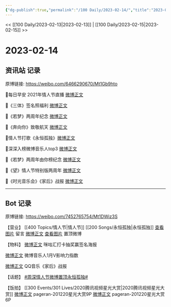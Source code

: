```yaml
---
{"dg-publish":true,"permalink":"/100 Daily/2023-02-14/","title":"2023-02-14","created":"2023-02-15T17:38:37.000+08:00","updated":"2023-04-11T14:46:32.228+08:00"}
---
```



<< [[100 Daily/2023-02-13\|2023-02-13]] | [[100 Daily/2023-02-15\|2023-02-15]] >>

# 2023-02-14

## 资讯站 记录

原博链接: https://weibo.com/6466290670/Mt1Gb9hto

🌟每日早安
2021年情人节直播 [微博正文](https://m.weibo.cn/6466290670/4868970979529338)

🌟《三体》签名照福利 [微博正文](https://m.weibo.cn/6466290670/4868992184883176)

🌟《若梦》两周年纪念 [微博正文](https://m.weibo.cn/6466290670/4869100763878543)

🌟《奔向你》致敬航天 [微博正文](https://m.weibo.cn/6466290670/4869159604718280)

🌟情人节打歌《永恒孤独》[微博正文](https://m.weibo.cn/6466290670/4868992731448318)

🌟深深入榜微博音乐人top3 [微博正文](https://m.weibo.cn/6466290670/4869054436737681)

🌟《若梦》两周年由你榜纪念 [微博正文](https://m.weibo.cn/6466290670/4869038435997760)

🌟《望》情人节特别版两周年 [微博正文](https://m.weibo.cn/6466290670/4869100956550880)

🌟《时光音乐会》《家后》战报 [微博正文](https://m.weibo.cn/6466290670/4869037262110893)

---
## Bot 记录

原博链接: https://weibo.com/7452765754/Mt1DWiz3S

【营业】
[[400 Topics/情人节\|情人节]] [[200 Songs/永恒孤独\|永恒孤独]]
[查看图片](https://wx4.sinaimg.cn/large/0088n2Pggy1hb3egtfutlj30yi0efwfh.jpg) 留言 [微博正文](https://m.weibo.cn/1736988591/4858476608100134)
[查看图片](https://wx3.sinaimg.cn/large/0088n2Pggy1hb3egpz9mij30u011jn25.jpg) 置顶微博

【物料】
[微博正文](https://m.weibo.cn/5190275658/4868987878117689) 咪咕汇打卡抽奖赢签名海报

[微博正文](https://m.weibo.cn/3252743925/4869051409765908) 微博音乐人1月V影响力指数

[微博正文](https://m.weibo.cn/2169129705/4869031774916772) QQ音乐《家后》战报

【话题】
[#周深情人节微博置顶永恒孤独#](https://s.weibo.com/weibo?q=%23%E5%91%A8%E6%B7%B1%E6%83%85%E4%BA%BA%E8%8A%82%E5%BE%AE%E5%8D%9A%E7%BD%AE%E9%A1%B6%E6%B0%B8%E6%81%92%E5%AD%A4%E7%8B%AC%23)

【饭拍】
[[300 Events/301 Lives/2020腾讯视频星光大赏\|2020腾讯视频星光大赏]]
[微博正文](https://m.weibo.cn/7633014126/4868940213258818) pageran-201220星光大赏9P
[微博正文](https://m.weibo.cn/7633014126/4869103788231754) pageran-201220星光大赏6P
